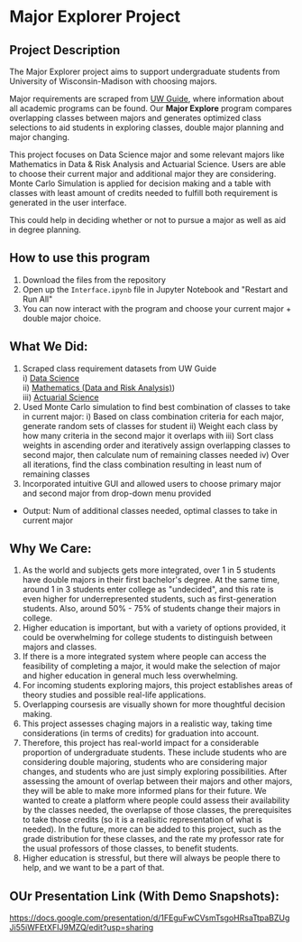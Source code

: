 # Major Explorer Project

## Project Description 
The Major Explorer project aims to support undergraduate students from University of Wisconsin-Madison with choosing majors. 

Major requirements are scraped from [UW Guide](https://guide.wisc.edu/), where information about all academic programs can be found. Our **Major Explore** program compares overlapping classes between majors and generates optimized class selections to aid students in exploring classes, double major planning and major changing. 

This project focuses on Data Science major and some relevant majors like Mathematics in Data & Risk Analysis and Actuarial Science. Users are able to choose their current major and additional major they are considering. Monte Carlo Simulation is applied for decision making and a table with classes with least amount of credits needed to fulfill both requirement is generated in the user interface. 

This could help in deciding whether or not to pursue a major as well as aid in degree planning. 

## How to use this program
1) Download the files from the repository
2) Open up the `Interface.ipynb` file in Jupyter Notebook and "Restart and Run All"
3) You can now interact with the program and choose your current major + double major choice.


## What We Did:
1. Scraped class requirement datasets from UW Guide<br/>
      i) [Data Science](https://guide.wisc.edu/undergraduate/letters-science/statistics/data-science-bs/#requirementstext) <br/>
      ii) [Mathematics (Data and Risk Analysis)](https://guide.wisc.edu/undergraduate/letters-science/mathematics/mathematics-ba/mathematics-mathematics-data-risk-analysis-ba/)) <br/>
      iii) [Actuarial Science](https://guide.wisc.edu/undergraduate/business/risk-insurance/business-actuarial-science-bba/#requirementstext) <br/>
2. Used Monte Carlo simulation to find best combination of classes to take in current major:
      i) Based on class combination criteria for each major, generate random sets of classes for student
      ii) Weight each class by how many criteria in the second major it overlaps with
      iii) Sort class weights in ascending order and iteratively assign overlapping classes to second major, then calculate num of remaining classes needed
      iv) Over all iterations, find the class combination resulting in least num of remaining classes
3. Incorporated intuitive GUI and allowed users to choose primary major and second major from drop-down menu provided

- Output: Num of additional classes needed, optimal classes to take in current major

 
## Why We Care:
1. As the world and subjects gets more integrated, over 1 in 5 students have double majors in their first bachelor's degree. At the same time, around 1 in 3 students enter college as "undecided", and this rate is even higher for underrepresented students, such as first-generation students. Also, around 50% - 75% of students change their majors in college.
2. Higher education is important, but with a variety of options provided, it could be overwhelming for college students to distinguish between majors and classes.
3. If there is a more integrated system where people can access the feasibility of completing a major, it would make the selection of major and higher education in general much less overwhelming.
4. For incoming students exploring majors, this project establishes areas of theory studies and possible real-life applications.
5. Overlapping coursesis are visually shown for more thoughtful decision making.
6. This project assesses chaging majors in a realistic way, taking time considerations (in terms of credits) for graduation into account.
7. Therefore, this project has real-world impact for a considerable proportion of undergraduate students. These include students who are considering double majoring, students who are considering major changes, and students who are just simply exploring possibilities. After assessing the amount of overlap between their majors and other majors, they will be able to make more informed plans for their future. We wanted to create a platform where people could assess their availability by the classes needed, the overlapse of those classes, the prerequisites to take those credits (so it is a realisitic representation of what is needed). In the future, more can be added to this project, such as the grade distribution for these classes, and the rate my professor rate for the usual professors of those classes, to benefit students.
8. Higher education is stressful, but there will always be people there to help, and we want to be a part of that.

## OUr Presentation Link (With Demo Snapshots):
https://docs.google.com/presentation/d/1FEguFwCVsmTsgoHRsaTtpaBZUgJi55iWFEtXFIJ9MZQ/edit?usp=sharing
